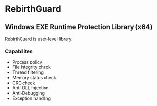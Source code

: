 # RebirthGuard
## Windows EXE Runtime Protection Library (x64)

RebirthGuard is user-level library.

### Capabilites
* Process policy
* File integrity check
* Thread filtering
* Memory status check
* CRC check
* Anti-DLL Injection
* Anti-Debugging
* Exception handling
